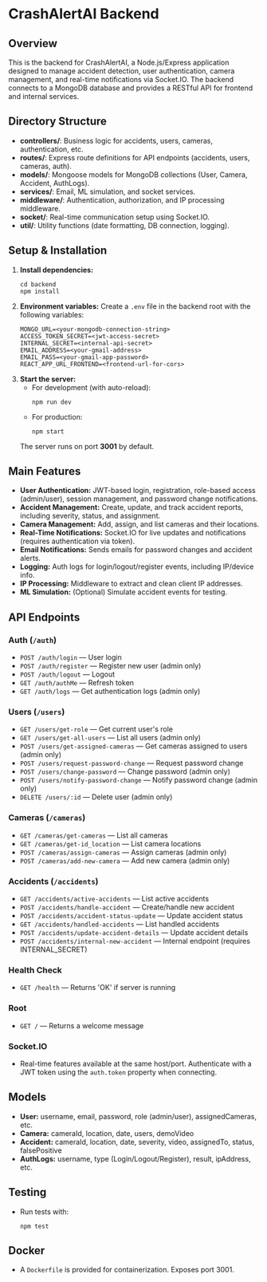 CrashAlertAI Backend
====================

Overview
--------
This is the backend for CrashAlertAI, a Node.js/Express application designed to manage accident detection, user authentication, camera management, and real-time notifications via Socket.IO. The backend connects to a MongoDB database and provides a RESTful API for frontend and internal services.

Directory Structure
-------------------
- **controllers/**: Business logic for accidents, users, cameras, authentication, etc.
- **routes/**: Express route definitions for API endpoints (accidents, users, cameras, auth).
- **models/**: Mongoose models for MongoDB collections (User, Camera, Accident, AuthLogs).
- **services/**: Email, ML simulation, and socket services.
- **middleware/**: Authentication, authorization, and IP processing middleware.
- **socket/**: Real-time communication setup using Socket.IO.
- **util/**: Utility functions (date formatting, DB connection, logging).

Setup & Installation
--------------------
1. **Install dependencies:**
   ```
   cd backend
   npm install
   ```
2. **Environment variables:** Create a `.env` file in the backend root with the following variables:
   ```
   MONGO_URL=<your-mongodb-connection-string>
   ACCESS_TOKEN_SECRET=<jwt-access-secret>
   INTERNAL_SECRET=<internal-api-secret>
   EMAIL_ADDRESS=<your-gmail-address>
   EMAIL_PASS=<your-gmail-app-password>
   REACT_APP_URL_FRONTEND=<frontend-url-for-cors>
   ```
3. **Start the server:**
   - For development (with auto-reload):
     ```
     npm run dev
     ```
   - For production:
     ```
     npm start
     ```
   The server runs on port **3001** by default.

Main Features
-------------
- **User Authentication:** JWT-based login, registration, role-based access (admin/user), session management, and password change notifications.
- **Accident Management:** Create, update, and track accident reports, including severity, status, and assignment.
- **Camera Management:** Add, assign, and list cameras and their locations.
- **Real-Time Notifications:** Socket.IO for live updates and notifications (requires authentication via token).
- **Email Notifications:** Sends emails for password changes and accident alerts.
- **Logging:** Auth logs for login/logout/register events, including IP/device info.
- **IP Processing:** Middleware to extract and clean client IP addresses.
- **ML Simulation:** (Optional) Simulate accident events for testing.

API Endpoints
-------------
### Auth (`/auth`)
- `POST /auth/login` — User login
- `POST /auth/register` — Register new user (admin only)
- `POST /auth/logout` — Logout
- `GET /auth/authMe` — Refresh token
- `GET /auth/logs` — Get authentication logs (admin only)

### Users (`/users`)
- `GET /users/get-role` — Get current user's role
- `GET /users/get-all-users` — List all users (admin only)
- `POST /users/get-assigned-cameras` — Get cameras assigned to users (admin only)
- `POST /users/request-password-change` — Request password change
- `POST /users/change-password` — Change password (admin only)
- `POST /users/notify-password-change` — Notify password change (admin only)
- `DELETE /users/:id` — Delete user (admin only)

### Cameras (`/cameras`)
- `GET /cameras/get-cameras` — List all cameras
- `GET /cameras/get-id_location` — List camera locations
- `POST /cameras/assign-cameras` — Assign cameras (admin only)
- `POST /cameras/add-new-camera` — Add new camera (admin only)

### Accidents (`/accidents`)
- `GET /accidents/active-accidents` — List active accidents
- `POST /accidents/handle-accident` — Create/handle new accident
- `POST /accidents/accident-status-update` — Update accident status
- `GET /accidents/handled-accidents` — List handled accidents
- `POST /accidents/update-accident-details` — Update accident details
- `POST /accidents/internal-new-accident` — Internal endpoint (requires INTERNAL_SECRET)

### Health Check
- `GET /health` — Returns 'OK' if server is running

### Root
- `GET /` — Returns a welcome message

### Socket.IO
- Real-time features available at the same host/port. Authenticate with a JWT token using the `auth.token` property when connecting.

Models
------
- **User:** username, email, password, role (admin/user), assignedCameras, etc.
- **Camera:** cameraId, location, date, users, demoVideo
- **Accident:** cameraId, location, date, severity, video, assignedTo, status, falsePositive
- **AuthLogs:** username, type (Login/Logout/Register), result, ipAddress, etc.

Testing
-------
- Run tests with:
  ```
  npm test
  ```

Docker
------
- A `Dockerfile` is provided for containerization. Exposes port 3001.

